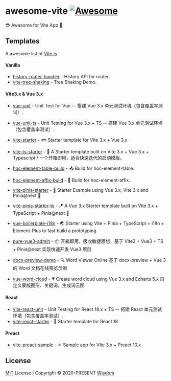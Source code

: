 # awesome-vite [![Awesome](https://awesome.re/badge.svg)](https://github.com/pdsuwwz/awesome-vite)
😎 Awesome for Vite App 💯 


## Templates

A awesome list of [Vite.js](https://github.com/vitejs/vite)

#### Vanilla

- [history-router-handler](https://github.com/pdsuwwz/history-router-handler) - History API for router.
- [vite-tree-shaking](https://github.com/pdsuwwz/vite-tree-shaking) - Tree Shaking Demo.


#### Vite3.x & Vue 3.x

- [vue-unit](https://github.com/pdsuwwz/vue-unit) - Unit Test for Vue -- 搭建 Vue 3.x 单元测试环境（包含覆盖率测试）.
- [vue-unit-ts](https://github.com/pdsuwwz/vue-unit-ts) - Unit Testing for Vue 3.x + TS -- 搭建 Vue 3.x 单元测试环境（包含覆盖率测试）.

- [vite-starter](https://github.com/pdsuwwz/vite-starter) - 🐟 Starter template for Vite 3.x + Vue 3.x
- [vite-ts-starter](https://github.com/pdsuwwz/vite-ts-starter) - 🐬  A Starter template built on Vite 3.x + Vue 3.x + Typescript / 一个开箱即用，适合快速迭代的启动模版。

- [hoc-element-table-build](https://github.com/pdsuwwz/hoc-element-table-build) - 📥 Build for hoc-element-table.
- [hoc-element-affix-build](https://github.com/pdsuwwz/hoc-element-affix-build) - 📍 Build for hoc-element-affix.

- [vite-pinia-starter](https://github.com/pdsuwwz/vite-pinia-starter) - 🐝  Starter Example using Vue 3.x, Vite 3.x and Pinia@next 🍍
- [vite-pinia-starter-ts](https://github.com/pdsuwwz/pinia-starter-ts) - 🪁  A Vue 3.x Starter template built on Vite 3.x + TypeScript + Pinia@next 🍍
- [vue-boilerplate-i18n](https://github.com/pdsuwwz/vue-boilerplate-i18n) - 🌏  Starter using Vite + Pinia + TypeScript + i18n + Element-Plus to fast build a prototyping

- [pure-vue3-admin](https://github.com/pdsuwwz/pure-vue3-admin) - 📦 开箱即用，吸收敏捷思想，基于 Vite3 + Vue3 + TS + Pinia@next 实现快速开发 Vue3 项目

- [docx-preview-demo](https://github.com/pdsuwwz/docx-preview-demo) - 🔍 Word Viewer Online 基于 docx-preview + Vue 3 的 Word 文档在线预览示例
- [vue-word-cloud](https://github.com/pdsuwwz/vue-word-cloud) - 💗 Create word cloud using Vue 3.x and Echarts 5.x 自定义蒙版图形、关键词，生成词云图

#### React

- [vite-react-unit](https://github.com/pdsuwwz/vite-react-unit) - Unit Testing for React 18.x + TS -- 搭建 React 单元测试环境（包含覆盖率测试）.
- [vite-react-starter](https://github.com/pdsuwwz/vite-react-starter) - 🧩  Starter template for React 18

#### Preact

- [vite-preact-sample](https://github.com/pdsuwwz/vite-preact-sample) - ⚛️  Sample app for Vite 3.x + Preact 10.x


## License

[MIT](./LICENSE) License | Copyright © 2020-PRESENT [Wisdom](https://github.com/pdsuwwz)
